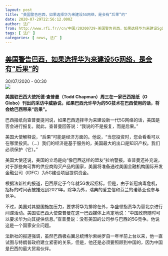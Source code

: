 ```yaml
---
layout: post
title: "美国警告巴西，如果选择华为来建设5G网络，是会有“后果”的"
date: 2020-07-29T22:56:12.000Z
author: 法广
from: http://www.rfi.fr//cn/中国/20200729-美国警告巴西，如果选择华为来建设5g网络，是会有-后果-的
tags: [ 法广 ]
categories: [ news, 法广 ]
---
```

<!--1596063372000-->
[美国警告巴西，如果选择华为来建设5G网络，是会有“后果”的](http://www.rfi.fr//cn/%E4%B8%AD%E5%9B%BD/20200729-%E7%BE%8E%E5%9B%BD%E8%AD%A6%E5%91%8A%E5%B7%B4%E8%A5%BF%EF%BC%8C%E5%A6%82%E6%9E%9C%E9%80%89%E6%8B%A9%E5%8D%8E%E4%B8%BA%E6%9D%A5%E5%BB%BA%E8%AE%BE5g%E7%BD%91%E7%BB%9C%EF%BC%8C%E6%98%AF%E4%BC%9A%E6%9C%89-%E5%90%8E%E6%9E%9C-%E7%9A%84)
------

<div>
<div>30/07/2020 - 00:30</div><img src="https://s.rfi.fr/media/display/f320a50e-ccca-11ea-8267-005056bff430/w:310/p:16x9/2020-07-15T151514Z_996914430_RC2RTH9IAIMY_RTRMADP_3_FRANCE-HUAWEI-5G.JPG"><p><strong>美国驻巴西大使托德·查普曼（Todd Chapman）周三在一家巴西报纸（O Globo）刊出的采访中威胁说，如果巴西允许华为的5G技术在巴西使用的话，将会给巴西带来“后果”。</strong></p><div class="t-content__body u-clearfix"><div class="m-interstitial"></div><p>巴西报纸向查普曼提问说，如果巴西选择华为来建设新一代5G网络的话，美国是否会进行报复。就此，查普曼回答说：“我说的不是报复，而是后果。”</p><p>美国大使解释说，“后果”可能是经济方面的。他说，“当您投资时，您会看看可以在哪里投资。（...）我们的经济是基于服务的，美国最大的出口是知识产权。我们必须保护（它）。”</p><p>美国大使还说，美国的立场是向“像巴西这样的盟友”拉响警报。查普曼还补充说，对于那些向可靠的供应商购买产品的国家，美国将准备通过美国金融机构国际开发金融公司（IDFC）为5G建设项目提供资金。</p><p>根据法新社的报道，巴西原定于今年就5G发起招标。但是，由于新冠病毒危机，招标的时间表被推迟到2021年。除华为外，瑞典的爱立信和芬兰的诺基亚也参与竞争。</p><p>不过，美国对其盟国施加压力，要求将华为排除在外，华盛顿指责华为替北京进行间谍活动。美国驻巴西大使查普曼在这一巴西媒体上肯定地说：“中国政府随时可以要求华为向其提供信息。”查普曼说：没有美国的公司参与巴西的5G竞争。他说这是一个国家安全问题。</p><p>法新社的报道强调，虽然巴西极右翼总统博尔索纳罗自一年半前上台以来，他一直试图与特朗普政府建立紧密的关系，但是，他还是必须要照顾到中国的，因为中国是巴西的最大贸易伙伴。</p><p> </p><div class="o-self-promo o-self-promo--nl o-self-promo--hidden" data-selfpromo-newsletter></div><div class="o-self-promo o-self-promo--app o-self-promo--hidden" data-selfpromo-app></div></div>
</div>
